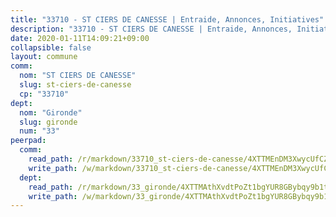 ```yaml
---
title: "33710 - ST CIERS DE CANESSE | Entraide, Annonces, Initiatives"
description: "33710 - ST CIERS DE CANESSE | Entraide, Annonces, Initiatives"
date: 2020-01-11T14:09:21+09:00
collapsible: false
layout: commune
comm:
  nom: "ST CIERS DE CANESSE"
  slug: st-ciers-de-canesse
  cp: "33710"
dept:
  nom: "Gironde"
  slug: gironde
  num: "33"
peerpad:
  comm:
    read_path: /r/markdown/33710_st-ciers-de-canesse/4XTTMEnDM3XwycUfCZc63gKqu2XKbLCaXzEg2WiahFNzDsJm4
    write_path: /w/markdown/33710_st-ciers-de-canesse/4XTTMEnDM3XwycUfCZc63gKqu2XKbLCaXzEg2WiahFNzDsJm4-K3TgV3pMG9fEoVBfSMrCZ32HLcr4X8ksZQxPEEWzJVbL2XcztAztmF42eysR9cbjqav4xB156xM9GozCFoEQS4FmrQpXaCrvdSJkDXjScxtvqZ6k1kggnAKHUnXAmHqpB8uj9aY6
  dept:
    read_path: /r/markdown/33_gironde/4XTTMAthXvdtPoZt1bgYUR8GBybqy9b1tLUaaKDw5iKj57LRt
    write_path: /w/markdown/33_gironde/4XTTMAthXvdtPoZt1bgYUR8GBybqy9b1tLUaaKDw5iKj57LRt-K3TgU8ogmN5s8hbKrZhkV9P1KQiFepNWXjoYRvdMTW1jt7eRXTmrjG677tN9mcUTsALjzYGgb8mvcrYPJn2Jd8cTiBmF9aZcbgdcQL1kzCPJnSf6X8tpEcGPdTr5qT6cQqEpt6oQ
---
```


